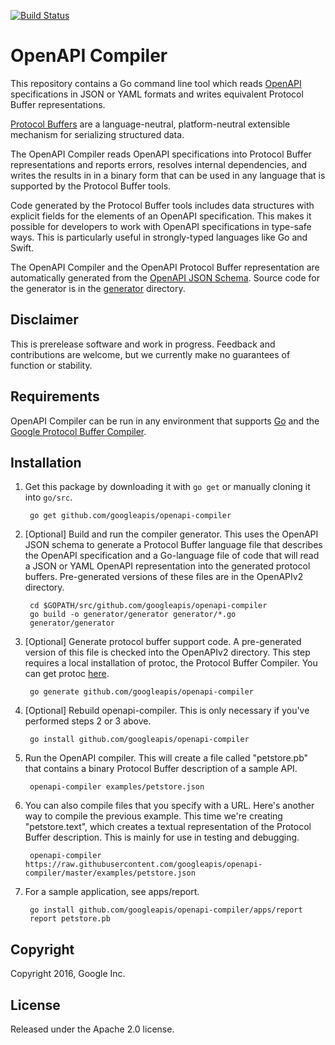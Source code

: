[![Build Status](https://travis-ci.org/googleapis/openapi-compiler.svg?branch=master)](https://travis-ci.org/googleapis/openapi-compiler)

# OpenAPI Compiler

This repository contains a Go command line tool which reads 
[OpenAPI](https://github.com/OAI/OpenAPI-Specification) 
specifications in JSON or YAML formats and writes
equivalent Protocol Buffer representations. 

[Protocol Buffers](https://developers.google.com/protocol-buffers/)
are a language-neutral, platform-neutral extensible mechanism 
for serializing structured data.

The OpenAPI Compiler reads OpenAPI specifications into 
Protocol Buffer representations and reports errors,
resolves internal dependencies, and writes the results in
in a binary form that can be used in any language that is 
supported by the Protocol Buffer tools.

Code generated by the Protocol Buffer tools includes data
structures with explicit fields for the elements of an OpenAPI
specification. This makes it possible for developers to work
with OpenAPI specifications in type-safe ways. This is 
particularly useful in strongly-typed languages like
Go and Swift.

The OpenAPI Compiler and the OpenAPI Protocol Buffer
representation are automatically generated from the 
[OpenAPI JSON Schema](https://github.com/OAI/OpenAPI-Specification/blob/master/schemas/v2.0/schema.json).
Source code for the generator is in the [generator](generator) directory.

## Disclaimer

This is prerelease software and work in progress. Feedback and
contributions are welcome, but we currently make no guarantees of
function or stability.

## Requirements

OpenAPI Compiler can be run in any environment that supports [Go](http://golang.org)
and the [Google Protocol Buffer Compiler](https://github.com/google/protobuf).

## Installation

1. Get this package by downloading it with `go get` or manually cloning it into `go/src`.

        go get github.com/googleapis/openapi-compiler
	
2. [Optional] Build and run the compiler generator. 
This uses the OpenAPI JSON schema to generate a Protocol Buffer language file 
that describes the OpenAPI specification and a Go-language file of code that 
will read a JSON or YAML OpenAPI representation into the generated protocol 
buffers. Pre-generated versions of these files are in the OpenAPIv2 directory.

        cd $GOPATH/src/github.com/googleapis/openapi-compiler
        go build -o generator/generator generator/*.go
        generator/generator

3. [Optional] Generate protocol buffer support code. 
A pre-generated version of this file is checked into the OpenAPIv2 directory.
This step requires a local installation of protoc, the Protocol Buffer Compiler.
You can get protoc [here](https://github.com/google/protobuf).

        go generate github.com/googleapis/openapi-compiler

4. [Optional] Rebuild openapi-compiler. This is only necessary if you've performed steps
2 or 3 above.

        go install github.com/googleapis/openapi-compiler

5. Run the OpenAPI compiler. This will create a file called "petstore.pb" that contains a binary
Protocol Buffer description of a sample API.

        openapi-compiler examples/petstore.json

6. You can also compile files that you specify with a URL. Here's another way to compile the previous 
example. This time we're creating "petstore.text", which creates a textual representation of the
Protocol Buffer description. This is mainly for use in testing and debugging.

        openapi-compiler https://raw.githubusercontent.com/googleapis/openapi-compiler/master/examples/petstore.json

7. For a sample application, see apps/report.

        go install github.com/googleapis/openapi-compiler/apps/report
		report petstore.pb

## Copyright

Copyright 2016, Google Inc.

## License

Released under the Apache 2.0 license.
